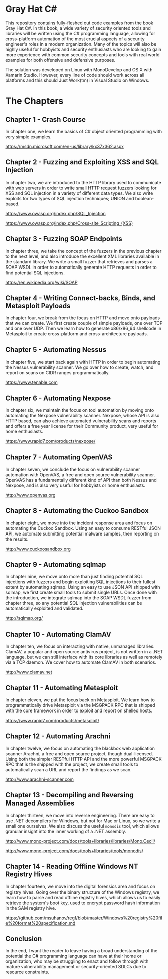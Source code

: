 Gray Hat C#
===============

This repository contains fully-fleshed out code examples from the book Gray Hat C#. In this book, a wide variety of security oriented tools and libraries will be written using the C# programming language, allowing for cross-platform automation of the most crucial aspects of a security engineer's roles in a modern organization. Many of the topics will also be highly useful for hobbyists and security enthusiasts who are looking to gain more experience with common security concepts and tools with real world examples for both offensive and defensive purposes.


The solution was developed on Linux with MonoDevelop and OS X with Xamarin Studio. However, every line of code should work across all platforms and this should Just Work(tm) in Visual Studio on Windows.

     
The Chapters
====

Chapter 1 - Crash Course
--
In chapter one, we learn the basics of C# object oriented programming with very simple examples. 

<https://msdn.microsoft.com/en-us/library/kx37x362.aspx>

Chapter 2 - Fuzzing and Exploiting XSS and SQL Injection
--
In chapter two, we are introduced to the HTTP library used to communicate with web servers in order to write small HTTP request fuzzers looking for XSS and SQL injection in a variety of different data types. We also write exploits for two types of SQL injection techniques; UNION and boolean-based. 

<https://www.owasp.org/index.php/SQL_Injection>

<https://www.owasp.org/index.php/Cross-site_Scripting_(XSS)>

Chapter 3 - Fuzzing SOAP Endpoints
--
In chapter three, we take the concept of the fuzzers in the previous chapter to the next level, and also introduce the excellent XML libraries available in the standard library. We write a small fuzzer that retrieves and parses a SOAP WSDL in order to automatically generate HTTP requests in order to find potential SQL injections.

<https://en.wikipedia.org/wiki/SOAP>

Chapter 4 - Writing Connect-backs, Binds, and Metasploit Payloads
--
In chapter four, we break from the focus on HTTP and move onto payloads that we can create. We first create couple of simple payloads, one over TCP and one over UDP. Then we learn how to generate x86/x86_64 shellcode in Metasploit to create cross-platform and cross-architecture payloads.

Chapter 5 - Automating Nessus
--
In chapter five, we start back again with HTTP in order to begin automating the Nessus vulnerability scanner. We go over how to create, watch, and report on scans on CIDR ranges programmatically.

<https://www.tenable.com>

Chapter 6 - Automating Nexpose
--
In chapter six, we maintain the focus on tool automation by moving onto automating the Nexpose vulnerability scanner. Nexpose, whose API is also HTTP based, can also achieve automated vulnerability scans and reports and offers a free year license for their Community product, very useful for home enthusiasts.

<https://www.rapid7.com/products/nexpose/>

Chapter 7 - Automating OpenVAS
--
In chapter seven, we conclude the focus on vulnerability scanner automation with OpenVAS, a free and open source vulnerability scanner. OpenVAS has a fundamentally different kind of API than both Nessus and Nexpose, and is also very useful for hobbyists or home enthusiasts.

<http://www.openvas.org>

Chapter 8 - Automating the Cuckoo Sandbox
--
In chapter eight, we move into the incident response area and focus on automating the Cuckoo Sandbox. Using an easy to consume RESTful JSON API, we automate submitting potential malware samples, then reporting on the results.

<http://www.cuckoosandbox.org>

Chapter 9 - Automating sqlmap
--
In chapter nine, we move onto more than just finding potential SQL injections with fuzzers and begin exploiting SQL injections to their fullest extent by automating sqlmap. Using an easy to use JSON API shipped with sqlmap, we first create small tools to submit single URLs. Once done with the introduction, we integrate sqlmap into the SOAP WSDL fuzzer from chapter three, so any potential SQL injection vulnerabilities can be automatically exploited and validated.

<http://sqlmap.org/>

Chapter 10 - Automating ClamAV
--
In chapter ten, we focus on interacting with native, unmanaged libraries. ClamAV, a popular and open source antivirus project, is not written in a .NET language, but we can still interface with its core libraries as well as remotely via a TCP daemon. We cover how to automate ClamAV in both scenarios.

<http://www.clamav.net>

Chapter 11 - Automating Metasploit
--
In chapter eleven, we put the focus back on Metasploit. We learn how to programmatically drive Metasploit via the MSGPACK RPC that is shipped with the core framework in order to exploit and report on shelled hosts.

<https://www.rapid7.com/products/metasploit/>

Chapter 12 - Automating Arachni
--
In chapter twelve, we focus on automating the blackbox web application scanner Arachni, a free and open source project, though dual-licensed. Using both the simpler RESTful HTTP API and the more powerful MSGPACK RPC that is the shipped with the project, we create small tools to automatically scan a URL and report the findings as we scan.

<http://www.arachni-scanner.com>

Chapter 13 - Decompiling and Reversing Managed Assemblies
--
In chapter thirteen, we move into reverse engineering. There are easy to use .NET decompilers for Windows, but not for Mac or Linux, so we write a small one ourselves. We also discuss the useful ```monodis``` tool, which allows granular insight into the inner working of a .NET assembly.

<http://www.mono-project.com/docs/tools+libraries/libraries/Mono.Cecil/>

<http://www.mono-project.com/docs/tools+libraries/tools/monodis/>

Chapter 14 - Reading Offline Windows NT Registry Hives
--
In chapter fourteen, we move into the digital forensics area and focus on registry hives. Going over the binary structure of the Windows registry, we learn how to parse and read offline registry hives, which allows us to easily retrieve the system's boot key, used to encrypt password hash information in the SAM registry hive.

<https://github.com/msuhanov/regf/blob/master/Windows%20registry%20file%20format%20specification.md>

Conclusion
--
In the end, I want the reader to leave having a broad understanding of the potential the C# programming language can have at their home or organization, who may be struggling to enact and follow through with mature vulnerability management or security-oriented SDLCs due to resource constraints.
